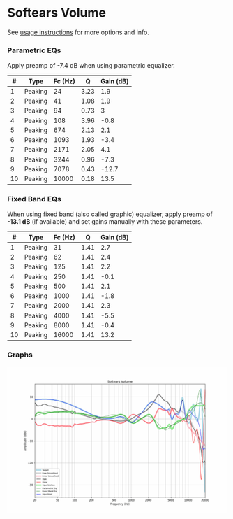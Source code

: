 # Softears Volume
See [usage instructions](https://github.com/jaakkopasanen/AutoEq#usage) for more options and info.

### Parametric EQs
Apply preamp of -7.4 dB when using parametric equalizer.

|   # | Type    |   Fc (Hz) |    Q |   Gain (dB) |
|-----|---------|-----------|------|-------------|
|   1 | Peaking |        24 | 3.23 |         1.9 |
|   2 | Peaking |        41 | 1.08 |         1.9 |
|   3 | Peaking |        94 | 0.73 |         3   |
|   4 | Peaking |       108 | 3.96 |        -0.8 |
|   5 | Peaking |       674 | 2.13 |         2.1 |
|   6 | Peaking |      1093 | 1.93 |        -3.4 |
|   7 | Peaking |      2171 | 2.05 |         4.1 |
|   8 | Peaking |      3244 | 0.96 |        -7.3 |
|   9 | Peaking |      7078 | 0.43 |       -12.7 |
|  10 | Peaking |     10000 | 0.18 |        13.5 |

### Fixed Band EQs
When using fixed band (also called graphic) equalizer, apply preamp of **-13.1 dB** (if available) and set gains manually with these parameters.

|   # | Type    |   Fc (Hz) |    Q |   Gain (dB) |
|-----|---------|-----------|------|-------------|
|   1 | Peaking |        31 | 1.41 |         2.7 |
|   2 | Peaking |        62 | 1.41 |         2.4 |
|   3 | Peaking |       125 | 1.41 |         2.2 |
|   4 | Peaking |       250 | 1.41 |        -0.1 |
|   5 | Peaking |       500 | 1.41 |         2.1 |
|   6 | Peaking |      1000 | 1.41 |        -1.8 |
|   7 | Peaking |      2000 | 1.41 |         2.3 |
|   8 | Peaking |      4000 | 1.41 |        -5.5 |
|   9 | Peaking |      8000 | 1.41 |        -0.4 |
|  10 | Peaking |     16000 | 1.41 |        13.2 |

### Graphs
![](./Softears%20Volume.png)
